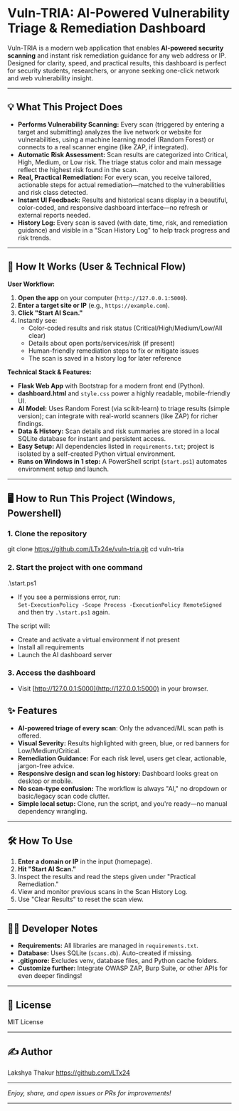 # Vuln-TRIA: AI-Powered Vulnerability Triage & Remediation Dashboard

Vuln-TRIA is a modern web application that enables **AI-powered security scanning** and instant risk remediation guidance for any web address or IP. Designed for clarity, speed, and practical results, this dashboard is perfect for security students, researchers, or anyone seeking one-click network and web vulnerability insight.

---

## 💡 What This Project Does

- **Performs Vulnerability Scanning:** Every scan (triggered by entering a target and submitting) analyzes the live network or website for vulnerabilities, using a machine learning model (Random Forest) or connects to a real scanner engine (like ZAP, if integrated).
- **Automatic Risk Assessment:** Scan results are categorized into Critical, High, Medium, or Low risk. The triage status color and main message reflect the highest risk found in the scan.
- **Real, Practical Remediation:** For every scan, you receive tailored, actionable steps for actual remediation—matched to the vulnerabilities and risk class detected.
- **Instant UI Feedback:** Results and historical scans display in a beautiful, color-coded, and responsive dashboard interface—no refresh or external reports needed.
- **History Log:** Every scan is saved (with date, time, risk, and remediation guidance) and visible in a "Scan History Log" to help track progress and risk trends.

---

## 🚀 How It Works (User & Technical Flow)

**User Workflow:**
1. **Open the app** on your computer (`http://127.0.0.1:5000`).
2. **Enter a target site or IP** (e.g., `https://example.com`).
3. **Click "Start AI Scan."**
4. Instantly see:
   - Color-coded results and risk status (Critical/High/Medium/Low/All clear)
   - Details about open ports/services/risk (if present)
   - Human-friendly remediation steps to fix or mitigate issues
   - The scan is saved in a history log for later reference

**Technical Stack & Features:**
- **Flask Web App** with Bootstrap for a modern front end (Python).
- **dashboard.html** and `style.css` power a highly readable, mobile-friendly UI.
- **AI Model:** Uses Random Forest (via scikit-learn) to triage results (simple version); can integrate with real-world scanners (like ZAP) for richer findings.
- **Data & History:** Scan details and risk summaries are stored in a local SQLite database for instant and persistent access.
- **Easy Setup:** All dependencies listed in `requirements.txt`; project is isolated by a self-created Python virtual environment.
- **Runs on Windows in 1 step:** A PowerShell script (`start.ps1`) automates environment setup and launch.

---

## 🖥️ How to Run This Project (Windows, Powershell)

### 1. Clone the repository

git clone https://github.com/LTx24e/vuln-tria.git
cd vuln-tria


### 2. Start the project with one command

.\start.ps1

- If you see a permissions error, run:  
  `Set-ExecutionPolicy -Scope Process -ExecutionPolicy RemoteSigned`  
  and then try `.\start.ps1` again.

The script will:
- Create and activate a virtual environment if not present
- Install all requirements
- Launch the AI dashboard server

### 3. Access the dashboard

- Visit [http://127.0.0.1:5000](http://127.0.0.1:5000) in your browser.


## ✨ Features

- **AI-powered triage of every scan**: Only the advanced/ML scan path is offered.
- **Visual Severity:** Results highlighted with green, blue, or red banners for Low/Medium/Critical.
- **Remediation Guidance:** For each risk level, users get clear, actionable, jargon-free advice.
- **Responsive design and scan log history:** Dashboard looks great on desktop or mobile.
- **No scan-type confusion:** The workflow is always "AI," no dropdown or basic/legacy scan code clutter.
- **Simple local setup:** Clone, run the script, and you're ready—no manual dependency wrangling.

---

## 🛠️ How To Use

1. **Enter a domain or IP** in the input (homepage).
2. **Hit "Start AI Scan."**
3. Inspect the results and read the steps given under "Practical Remediation."
4. View and monitor previous scans in the Scan History Log.
5. Use "Clear Results" to reset the scan view.

---

## 👨‍💻 Developer Notes

- **Requirements:** All libraries are managed in `requirements.txt`.
- **Database:** Uses SQLite (`scans.db`). Auto-created if missing.
- **.gitignore:** Excludes venv, database files, and Python cache folders.
- **Customize further:** Integrate OWASP ZAP, Burp Suite, or other APIs for even deeper findings!

---

## 📝 License

MIT License 

---

## ✍️ Author

Lakshya Thakur
https://github.com/LTx24

---

*Enjoy, share, and open issues or PRs for improvements!*

---
